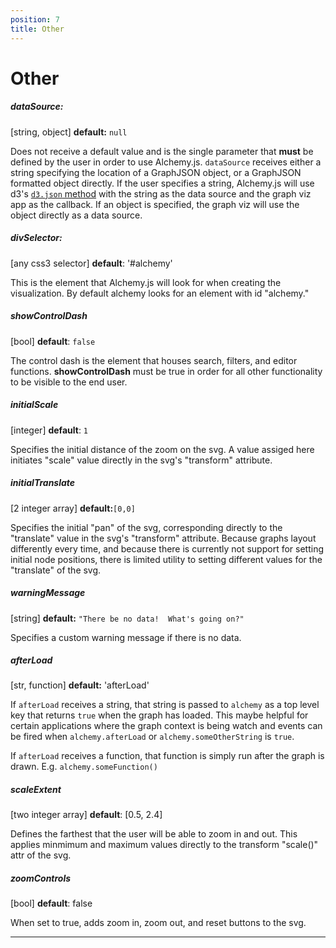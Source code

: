 ```yaml
---
position: 7
title: Other
---
```



# Other

##### dataSource: 

[string, object] **default:** `null`  

Does not receive a default value and is the single parameter that **must** be defined by the user in order to use Alchemy.js.  `dataSource` receives either a string specifying the location of a GraphJSON object, or a GraphJSON formatted object directly.  If the user specifies a string, Alchemy.js will use d3's [`d3.json` method](https://github.com/mbostock/d3/wiki/Requests#d3_json) with the string as the data source and the graph viz app as the callback.  If an object is specified, the graph viz will use the object directly as a data source.

##### divSelector: 

[any css3 selector] **default**: '#alchemy'  

This is the element that Alchemy.js will look for when creating the visualization.  By default alchemy looks for an element with id "alchemy."

##### showControlDash

[bool] **default**: `false`    

The control dash is the element that houses search, filters, and editor functions.  **showControlDash** must be true in order for all other functionality to be visible to the end user.

##### initialScale

[integer] **default**: `1`

Specifies the initial distance of the zoom on the svg.  A value assiged here initiates "scale" value directly in the svg's "transform" attribute.

##### initialTranslate 

[2 integer array] **default:**`[0,0]`

Specifies the initial "pan" of the svg, corresponding directly to the "translate" value in the svg's "transform" attribute.  Because graphs layout differently every time, and because there is currently not support for setting initial node positions, there is limited utility to setting different values for the "translate" of the svg.

##### warningMessage 

[string] **default:** `"There be no data!  What's going on?"` 

Specifies a custom warning message if there is no data.

##### afterLoad 

[str, function] **default:** 'afterLoad' 

If `afterLoad` receives a string, that string is passed to `alchemy` as a top level key that returns `true` when the graph has loaded.  This maybe helpful for certain applications where the graph context is being watch and events can be fired when `alchemy.afterLoad` or `alchemy.someOtherString` is `true`.

If `afterLoad` receives a function, that function is simply run after the graph is drawn.  E.g. `alchemy.someFunction()`

##### scaleExtent 

[two integer array] **default**: [0.5, 2.4]

Defines the farthest that the user will be able to zoom in and out.  This applies minmimum and maximum values directly to the transform "scale()" attr of the svg.

##### zoomControls

[bool] **default**: false 

When set to true, adds zoom in, zoom out, and reset buttons to the svg.
____
